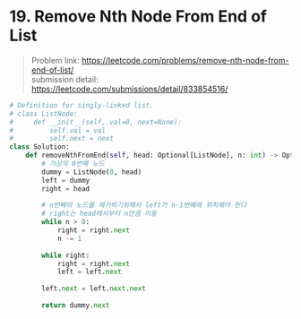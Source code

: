 # 19. Remove Nth Node From End of List

> Problem link: https://leetcode.com/problems/remove-nth-node-from-end-of-list/  
> submission detail: https://leetcode.com/submissions/detail/833854516/

```py
# Definition for singly-linked list.
# class ListNode:
#     def __init__(self, val=0, next=None):
#         self.val = val
#         self.next = next
class Solution:
    def removeNthFromEnd(self, head: Optional[ListNode], n: int) -> Optional[ListNode]:
        # 가상의 0번째 노드         
        dummy = ListNode(0, head)
        left = dummy
        right = head
        
        # n번째의 노드를 제거하기위해서 left가 n-1번째에 위치해야 한다        
        # right는 head에서부터 n만큼 이동        
        while n > 0:
            right = right.next
            n -= 1
        
        while right:
            right = right.next
            left = left.next
        
        left.next = left.next.next
        
        return dummy.next
        

```
